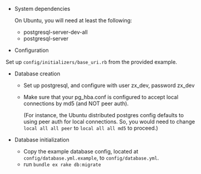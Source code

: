 - System dependencies

  On Ubuntu, you will need at least the following:
  * postgresql-server-dev-all
  * postgresql-server

- Configuration

Set up `config/initializers/base_uri.rb` from the provided example.

- Database creation
  * Set up postgresql, and configure with user zx\_dev, password zx\_dev
  * Make sure that your pg\_hba.conf is configured to accept local connections
    by md5 (and NOT peer auth).

    (For instance, the Ubuntu distributed postgres config defaults to using
    peer auth for local connections. So, you would need to change
    `local all all peer` to `local all all md5` to proceed.)

- Database initialization
  * Copy the example database config, located at `config/database.yml.example`, 
    to `config/database.yml`.
  * run `bundle ex rake db:migrate`

